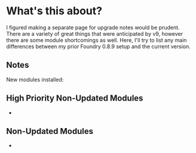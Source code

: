 # What's this about?
I figured making a separate page for upgrade notes would be prudent. There are a variety of great things that were anticipated by v9, however there are some
module shortcomings as well. Here, I'll try to list any main differences between my prior Foundry 0.8.9 setup and the current version.

## Notes
New modules installed:

## High Priority Non-Updated Modules
- 

## Non-Updated Modules
- 